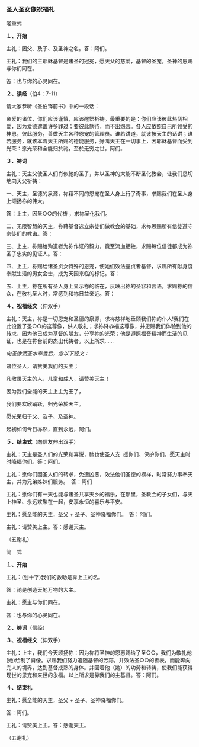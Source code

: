 ### **圣人圣女像祝福礼**

隆重式

**１、开始**

主礼：因父、及子、及圣神之名。答：阿们。

主礼：我们的主耶稣基督是诸圣的冠冕，愿天父的慈爱，基督的圣宠，圣神的恩赐与你们同在。

答：也与你的心灵同在。

**２、读经**（伯4：7-11）

请大家恭听《圣伯铎前书》中的一段话：

亲爱的诸位，你们应该谨慎，应该醒悟祈祷。最重要的是：你们应该彼此热切相爱，因为爱德遮盖许多罪过；要彼此款待，而不出怨言。各人应依照自己所领受的神恩，彼此服务，善做天主各种恩宠的管理员。谁若讲道，就该按天主的话讲；谁若服务，就该本着天主所赐的德能服务，好叫天主在一切事上，因耶稣基督而受到光荣：愿光荣和全能归於祂，至於无穷之世。阿们。

**３、祷词**

主礼：天主父使圣人们肖似祂的圣子，并以圣神的大能不断圣化教会，让我们恳切地向天父祈祷：

一、天主，圣德的泉源，祢藉不同的恩宠在圣人身上行了奇事，求赐我们在圣人身上颂扬祢的伟大。

答：上主，因圣○○的代祷 ，求祢圣化我们。

二、无限智慧的天主，祢藉基督选立宗徒们做教会的基础，求祢恩赐所有信徒遵守宗徒们的教诲。答：

三、上主，祢赐给殉道者为祢作证的毅力，竟至流血牺牲，求赐每位信徒都成为祢圣子忠实的见证人。答：

四、上主，祢赐给诸圣贞女特殊的恩宠，使她们效法童贞者基督，求赐所有献身度奉献生活的男女会士，成为天国来临的标记。答：

五、上主，祢在所有圣人身上显示祢的临在，反映出祢的圣容和言语，求赐祢的信众，在敬礼圣人时，常感到和祢日益亲近。答：

**４、祝福经文**（伸双手）

主礼：天主，祢是一切恩宠和圣德的泉源，求祢慈祥地垂顾我们祢的仆人!我们在此设置了圣○○的这尊像，供人敬礼；求祢降@福这尊像，并恩赐我们体验到他的转求，因为他已成为基督的朋友，分享祢的光荣；他是遵照福音精神而生活的见证，也是在祢台前的杰出代祷者。以上所求……

*向圣像洒圣水奉香后，念以下经文：*

诸位圣人，请赞美我们的天主；

凡敬畏天主的人，儿童和成人，请赞美天主！

因为我们全能的天主上主为王了，

我们要欢欣踊跃，归光荣於天主。

愿光荣归于父、及子、及圣神。

起初如何今日亦然，直到永远，阿们。

**５、结束式**（向信友伸出双手）

主礼：天主是圣人们的光荣和喜悦，祂也使圣人支  援你们、保护你们，愿天主时时降福你们。答：阿们。

主礼：愿你们因圣人们的转求，免遭凶恶，效法他们圣德的榜样，时常努力事奉天主，并为兄弟姊妹们服务。  答：阿们

主礼：愿你们有一天也能与诸圣共享天乡的福乐，在那里，圣教会的子女们，与天上神圣、永远欢聚在一起，安享永恒的喜乐与平安。

主礼：愿全能的天主，圣父 + 圣子、圣神降福你们。　答：阿们。

主礼：请赞美上主。答：感谢天主。

（五谢礼）

简　式

**１、开始**

主礼：(划十字)我们的救助是靠上主的名。

答：祂是创造天地万物的大主。

主礼：愿主与你们同在。

答：也与你的心灵同在。

**２、祷词**（信经）

**３、祝福经文**（伸双手）

主礼：上主，我们今天颂扬祢：因为祢将圣神的恩惠赐给了圣○○，我们为敬礼他(她)绘制了肖像。求赐我们努力追随基督的芳踪，并效法圣○○的善表，而能奔向完人的境界，达到基督成熟的身体。并因着他（她）的功劳和转祷，使我们能获得现世的恩宠和来世的永福。以上所求是靠我们的主基督。答：阿们。

**４、结束礼**

主礼：愿全能的天主，圣父 + 圣子、圣神降福你们。

答：阿们。

主礼：请赞美上主。答：感谢天主。

（五谢礼）